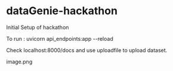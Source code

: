 # dataGenie-hackathon
Initial Setup of hackathon

To run : uvicorn api_endpoints:app --reload

Check localhost:8000/docs and use uploadfile to upload dataset. 

image.png
